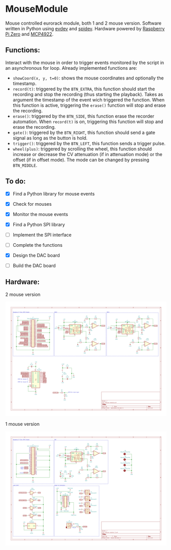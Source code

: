 # MouseModule
Mouse controlled eurorack module, both 1 and 2 mouse version. Software written in Python using [evdev](https://python-evdev.readthedocs.io) and [spidev](https://github.com/lthiery/SPI-Py). Hardware powered by [Raspberry Pi Zero](https://www.raspberrypi.org/documentation/hardware/raspberrypi/spi/README.md) and [MCP4922](http://ww1.microchip.com/downloads/en/DeviceDoc/22250A.pdf).

## Functions:
Interact with the mouse in order to trigger events monitored by the script in an asynchronous for loop. Already implemented functions are:
* `showCoord(x, y, t=0)`: shows the mouse coordinates and optionally the timestamp.
* `record(t)`: triggered by the `BTN_EXTRA`, this function should start the recording and stop the recording (thus starting the playback). Takes as argument the timestamp of the event wich triggered the function. When this function is active, triggering the `erase()` function will stop and erase the recording.
* `erase()`: triggered by the `BTN_SIDE`, this function erase the recorder automation. When `record(t)` is on, triggering this function will stop and erase the recording.
* `gate()`: triggered by the `BTN_RIGHT`, this function should send a gate signal as long as the button is hold.
* `trigger()`: triggered by the `BTN_LEFT`, this function sends a trigger pulse.
* `wheel(plus)`: triggered by scrolling the wheel, this function should increase or decrease the CV attenuation (if in attenuation mode) or the offset (if in offset mode). The mode can be changed by pressing `BTN_MIDDLE`.

## To do:
- [x] Find a Python library for mouse events
- [x] Check for mouses
- [x] Monitor the mouse events
- [x] Find a Python SPI library
- [ ] Implement the SPI interface
- [ ] Complete the functions
- [x] Design the DAC board
- [ ] Build the DAC board


## Hardware:
2 mouse version
<p><img src='./Mouse%20module.svg'></p>
1 mouse version
<p><img src='./OneMouse/Mouse%20module%202.svg'></p>